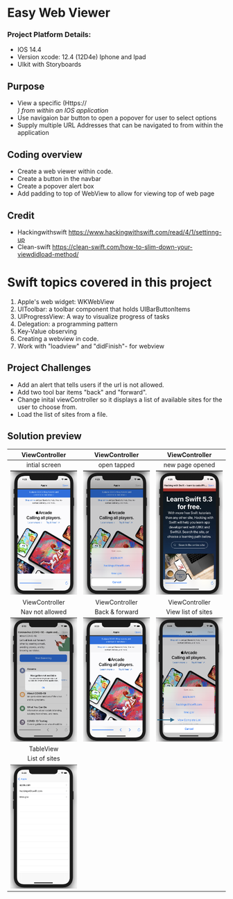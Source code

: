 #  Easy Web Viewer
### Project Platform Details: 
* IOS 14.4
* Version xcode: 12.4 (12D4e) Iphone and Ipad
* UIkit with Storyboards
## Purpose
* View a specific (Https:// <address>) from within an IOS application
* Use navigaion bar button to open a popover for user to select options
* Supply multiple URL Addresses that can be navigated to from within the application

## Coding overview
* Create a web viewer within code.
* Create a button in the navbar
* Create a popover alert box 
* Add padding to top of WebView to allow for viewing top of web page
## Credit
* Hackingwithswift https://www.hackingwithswift.com/read/4/1/settinng-up
* Clean-swift https://clean-swift.com/how-to-slim-down-your-viewdidload-method/
# Swift topics covered in this project
1. Apple's web widget: WKWebView
2. UIToolbar: a toolbar component that holds UIBarButtonItems
3. UIProgressView: A way to visualize progress of tasks
4. Delegation: a programming pattern
5. Key-Value observing
6. Creating a webview in code.
7. Work with "loadview" and "didFinish"- for webview

## Project Challenges
* Add an alert that tells users if the url is not allowed.
* Add two tool bar items "back" and "forward".
* Change inital viewController so it displays a list of available sites for the user to choose from.
* Load the list of sites from a file. 

## Solution preview
| ViewController | ViewController | ViewController |
| :---------------: | :---------------:  | :---------------: |
| intial screen     |  open tapped   | new page opened       |
| <img src="https://github.com/benjkent/Hacking-with-Swift-UIkit-04-WebViewer/blob/main/screenshots/initalView.png">  | <img src="https://github.com/benjkent/Hacking-with-Swift-UIkit-04-WebViewer/blob/main/screenshots/openPage.png" >  |  <img src="https://github.com/benjkent/Hacking-with-Swift-UIkit-04-WebViewer/blob/main/screenshots/newSite.png"> |
| ViewController | ViewController | ViewController |
| Nav not allowed | Back & forward |  View list of sites |
| <img src="https://github.com/benjkent/Hacking-with-Swift-UIkit-04-WebViewer/blob/main/screenshots/navigationAlertError.png"> | <img src="https://github.com/benjkent/Hacking-with-Swift-UIkit-04-WebViewer/blob/main/screenshots/navigationButtons.png"> | <img src="https://github.com/benjkent/Hacking-with-Swift-UIkit-04-WebViewer/blob/main/screenshots/viewlistofsites.png">  | 
| TableView |  |  | 
| List of sites |  |  |
| <img src="https://github.com/benjkent/Hacking-with-Swift-UIkit-04-WebViewer/blob/main/screenshots/listofsites.png"> |  |  | 





